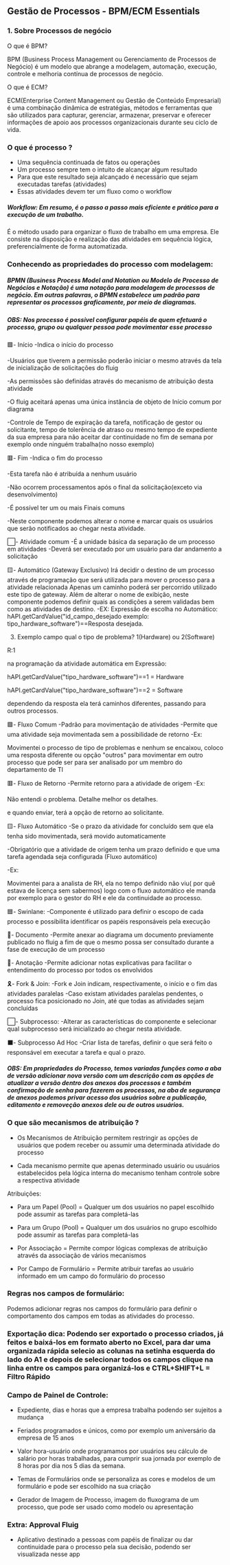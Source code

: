 ## Gestão de Processos - BPM/ECM Essentials

### 1. Sobre Processos de negócio

O que é BPM?

BPM (Business Process Management ou Gerenciamento de Processos de Negócio) é um modelo que abrange a modelagem, automação, execução, controle e melhoria contínua de processos de negócio.

O que é ECM?

ECM(Enterprise Content Management ou Gestão de Conteúdo Empresarial) é uma combinação dinâmica de estratégias, métodos e ferramentas que são utilizados para capturar, gerenciar, armazenar, preservar e oferecer informações de apoio aos processos organizacionais durante seu ciclo de vida.

### O que é processo ?

* Uma sequência continuada de fatos ou operações 
* Um processo sempre tem o intuito de alcançar algum resultado
* Para que este resultado seja alcançado é necessário que sejam executadas tarefas (atividades)
* Essas atividades devem ter um fluxo como o workflow

##### Workflow: Em resumo, é o passo a passo mais eficiente e prático para a execução de um trabalho.
É o método usado para organizar o fluxo de trabalho em uma empresa. Ele consiste na disposição e realização das atividades em sequência lógica, preferencialmente de forma automatizada.

### Conhecendo as propriedades do processo com modelagem:

##### BPMN (Business Process Model and Notation ou Modelo de Processo de Negócios e Notação) é uma notação para modelagem de processos de negócio. Em outras palavras, o BPMN estabelece um padrão para representar os processos graficamente, por meio de diagramas. 

##### OBS: Nos processo é possivel configurar papéis de quem efetuará o processo, grupo ou qualquer pessoa pode movimentar esse processo

🟩- Início
-Indica o início do processo

-Usuários que tiverem a permissão poderão iniciar o mesmo através da tela de inicialização de solicitações do fluig

-As permissões são definidas através do mecanismo de atribuição desta atividade

-O fluig aceitará apenas uma única instância de objeto de Início comum por diagrama

-Controle de Tempo de expiração da tarefa, notificação de gestor ou solicitante, tempo de tolerência de atraso ou mesmo tempo de expediente da sua empresa para não aceitar dar continuidade no fim de semana por exemplo onde ninguém trabalha(no nosso exemplo)

🟥- Fim
-Indica o fim do processo

-Esta tarefa não é atribuída a nenhum usuário

-Não ocorrem processamentos após o final da solicitação(exceto via desenvolvimento)

-É possível ter um ou mais Finais comuns

-Neste componente podemos alterar o nome e marcar quais os usuários que serão notificados ao chegar nesta atividade.

⬜- Atividade comum
-É a unidade básica da separação de um processo em atividades
-Deverá ser executado por um usuário para dar andamento a solicitação

🟨- Automático (Gateway Exclusivo)
Irá decidir o destino de um processo através de programação que
será utilizada para mover o processo para a atividade relacionada
Apenas um caminho poderá ser percorrido utilizado este tipo de gateway.
 Além de alterar o nome de exibição, neste componente podemos definir quais as condições a serem validadas bem como as atividades de destino.
-EX:
Expressão de escolha no Automático: hAPI.getCardValue("id_campo_desejado exemplo: tipo_hardware_software")==Resposta desejada.

3. Exemplo campo qual o tipo de problema? 1(Hardware) ou 2(Software)

R:1

na programação da atividade automática em Expressão:

hAPI.getCardValue("tipo_hardware_software")==1 = Hardware

hAPI.getCardValue("tipo_hardware_software")==2 = Software

dependendo da resposta ela terá caminhos diferentes, passando para outros processos.

🟩- Fluxo Comum
-Padrão para movimentação de atividades
-Permite que uma atividade seja movimentada sem a possibilidade de retorno
-Ex:

Movimentei o processo de tipo de problemas e nenhum se encaixou, coloco uma resposta diferente ou opção "outros" para movimentar em outro processo que pode ser para ser analisado por um membro do departamento de TI

🟥- Fluxo de Retorno
-Permite retorno para a atividade de origem
-Ex:

Não entendi o problema. Detalhe melhor os detalhes.

e quando enviar, terá a opção de retorno ao solicitante.

🟨- Fluxo Automático 
-Se o prazo da atividade for concluído sem que ela tenha sido movimentada, será movido automaticamente

-Obrigatório que a atividade de origem tenha um prazo definido e que uma tarefa agendada seja configurada (Fluxo automático)

-Ex:

Movimentei para a analista de RH, ela no tempo definido não viu( por quê estava de licença sem sabermos) logo com o fluxo automático ele manda por exemplo para o gestor do RH e ele da continuidade ao processo.

🟦- Swinlane:
-Componente é utilizado para definir o escopo de cada processo  e possibilita identificar os papéis responsáveis pela execução 

📒- Documento
 -Permite anexar ao diagrama um documento previamente publicado no fluig a fim de que o mesmo possa ser consultado durante a fase de execução de um processo

📝- Anotação
 -Permite adicionar notas explicativas para facilitar o entendimento do processo por todos os envolvidos

🎗- Fork & Join:
 -Fork e Join indicam, respectivamente, o início e o fim das atividades paralelas
-Caso existam atividades paralelas pendentes, o processo fica posicionado no Join, até que todas as atividades sejam concluídas

⬜- Subprocesso:
-Alterar as características do componente e selecionar qual subprocesso será inicializado ao chegar nesta atividade.

⬛- Subprocesso Ad Hoc
-Criar lista de tarefas, definir o que será feito o responsável em executar a tarefa e qual o prazo. 

##### OBS: Em propriedades do Processo, temos variadas funções como a aba de versão adicionar nova versão com um descrição com as opções de atualizar a versão dentro dos anexos dos processos e também confirmação de senha para fazerem os processos, na aba de segurança de anexos podemos privar acesso dos usuários sobre a publicação, editamento e removeção anexos dele ou de outros usuários.

### O que são mecanismos de atribuição ? 

* Os Mecanismos de Atribuição permitem restringir as opções de usuários que podem receber ou assumir uma determinada atividade do processo

* Cada mecanismo permite que apenas determinado usuário ou usuários estabelecidos pela lógica interna do mecanismo tenham controle sobre a respectiva atividade

Atribuições: 

* Para um Papel (Pool) = Qualquer um dos usuários no papel escolhido pode assumir as tarefas para completá-las

* Para um Grupo (Pool) = Qualquer um dos usuários no grupo escolhido pode assumir as tarefas para completá-las

* Por Associação = Permite compor lógicas complexas de atribuição através da associação de vários mecanismos

* Por Campo de Formulário = Permite atribuir tarefas ao usuário informado em um campo do formulário do processo

### Regras nos campos de formulário:

Podemos adicionar regras nos campos do formulário para definir o comportamento dos campos em todas as atividades do processo.

### Exportação dica: Podendo ser exportado o processo criados, já feitos e baixá-los em formato aberto no Excel, para dar uma organizada rápida selecio as colunas na setinha esquerda do lado do A1 e depois de selecionar todos os campos clique na linha entre os campos para organizá-los e CTRL+SHIFT+L = Filtro Rápido

### Campo de Painel de Controle:

* Expediente, dias e horas que a empresa trabalha podendo ser sujeitos a mudança

* Feriados programados e únicos, como por exemplo um aniversário da empresa de 15 anos

* Valor hora-usuário onde programamos por usuários seu cálculo de salário por horas trabalhadas, para cumprir sua jornada por exemplo de 8 horas por dia nos 5 dias da semana.

* Temas de Formulários onde se personaliza as cores e modelos de um formulário e pode ser escolhido na sua criação

* Gerador de Imagem de Processo, imagem do fluxograma de um processo, que pode ser usado como modelo ou apresentação

### Extra: Approval Fluig

* Aplicativo destinado a pessoas com papéis de finalizar ou dar continuidade para o processo pela sua decisão, podendo ser visualizada nesse app

